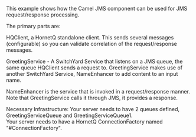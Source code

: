 This example shows how the Camel JMS component can be used for JMS request/response processing.

The primary parts are:

HQClient, a HornetQ standalone client.  This sends several messages (configurable) so you can validate correlation 
of the request/response messages.

GreetingService - A SwitchYard Service that listens on a JMS queue, the same queue HQClient sends a request to.
GreetingService makes use of another SwitchYard Service, NameEnhancer to add content to an input name.

NameEnhancer is the service that is invoked in a request/response manner.  Note that GreetingService calls it through
JMS, it provides a response.

Necessary Infrastructure:
Your server needs to have 2 queues defined, GreetingServiceQueue and GreetingServiceQueue1.  
Your server needs to have a HornetQ ConnectionFactory named "#ConnectionFactory".